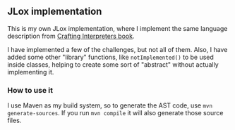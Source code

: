 ## JLox implementation

This is my own JLox implementation, where
I implement the same language description from 
[Crafting Interpreters book](https://craftinginterpreters.com/).

I have implemented a few of the challenges, but not all of them.
Also, I have added some other "library" functions, like `notImplemented()`
to be used inside classes, helping to create some sort of "abstract"
without actually implementing it.

### How to use it
I use Maven as my build system, so to generate the AST code, use
`mvn generate-sources`.
If you run `mvn compile` it will also generate those source files.